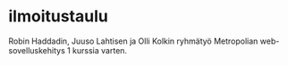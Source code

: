 # ilmoitustaulu
Robin Haddadin, Juuso Lahtisen ja Olli Kolkin ryhmätyö Metropolian web-sovelluskehitys 1 kurssia varten.
